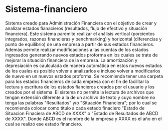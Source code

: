 # Sistema-financiero
Sistema creado para Administración Financiera con el objetivo de crear y analizar estados fianacieros (resultados, flujo de efectivo y situación financiera).
Este sistema paremite realizar el análisis vertical (porcientos integrados, razones financieras y benchmarking) y horizontal (diferencias y punto de equilibrio)
de una empresa a partir de sus estados financieros. Además permite realizar modificaciones a las cuentas de los estados ingresados generando nuevos estados proforma
en los cuales se trate de mejorar la situación financiera de la empresa. La amortización y depresiación es caulculada de manera automática en estos nuevos estados de 
los cuales es posible volver a analizarlos e incluso volver a modificarlos de nuevo en un nuevos estados proforma.
Se recomienda tener una carpeta para los estados financieros de cada empresa con el fin de facilitar la lectura y escritura de los estados fiancieros creados por 
el usuario y los creados por el sistema. El sistema no permite la lectura de archivos que tengan extensión diferente a la de un archivo de texto y cuyo nombre 
no tenga las palabras "Resultados" y/o "Situación Financiera"; por lo cual se recomienda colocar como título a cada estado finaciero
"Estado de Situacion Finaciera de ABCD de XXXX" o "Estado de Resultados de ABCD de XXXX". Donde ABCD es el nombre de la empresa y XXXX es el
año en el cual se realizó ese estado financiero.
